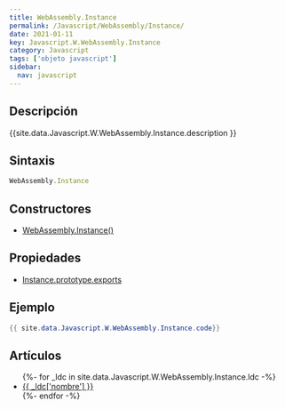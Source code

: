 ```yaml
---
title: WebAssembly.Instance
permalink: /Javascript/WebAssembly/Instance/
date: 2021-01-11
key: Javascript.W.WebAssembly.Instance
category: Javascript
tags: ['objeto javascript']
sidebar: 
  nav: javascript
---
```


## Descripción
{{site.data.Javascript.W.WebAssembly.Instance.description }}

## Sintaxis
~~~javascript
WebAssembly.Instance
~~~

## Constructores
* [WebAssembly.Instance()](/Javascript/WebAssembly/Instance/WebAssembly/Instance/)

## Propiedades
* [Instance.prototype.exports](/Javascript/WebAssembly/Instance/Instance.prototype.exports/)

## Ejemplo
~~~java
{{ site.data.Javascript.W.WebAssembly.Instance.code}}
~~~

## Artículos
<ul>
{%- for _ldc in site.data.Javascript.W.WebAssembly.Instance.ldc -%}
   <li>
       <a href="{{_ldc['url'] }}">{{ _ldc['nombre'] }}</a>
   </li>
{%- endfor -%}
</ul>
